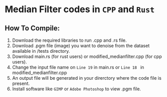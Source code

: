 # Median Filter codes in `CPP` and `Rust`

## How To Compile:

1. Download the required libraries to run .cpp and .rs file.
2. Download .pgm file (image) you want to denoise from the dataset available in /tests directory.
3. Download main.rs (for rust users) or modified_medianfilter.cpp (for cpp users).
4. Change the input file name on `Line 19` in main.rs or `Line 18 ` in modified_medianfilter.cpp
5. An output file will be generated in your direrctory where the code file is present.
6. Install software like `GIMP` or `Adobe Photoshop` to view .pgm file.
